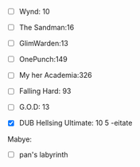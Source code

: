 - [ ] Wynd: 10
- [ ] The Sandman:16
- [ ] GlimWarden:13
- [ ] OnePunch:149
- [ ] My her Academia:326
- [ ] Falling Hard: 93
- [ ] G.O.D: 13
- [x] DUB Hellsing Ultimate: 10
5
-eitate



Mabye:
 - [ ] pan's labyrinth
<!--stackedit_data:
eyJoaXN0b3J5IjpbNDY3OTg3Nzc0LC04MjM3MDk3ODgsNjM5MD
Y2MzcsLTIwNDM2Nzg2NjRdfQ==
-->
